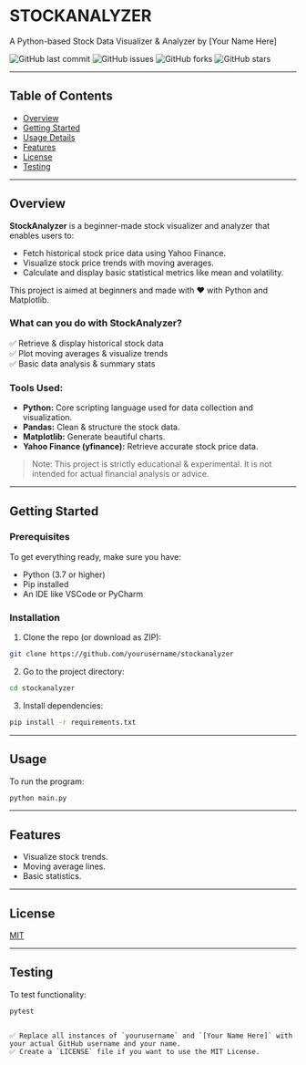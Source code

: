 

# STOCKANALYZER

A Python-based Stock Data Visualizer & Analyzer by [Your Name Here]

![GitHub last commit](https://img.shields.io/github/last-commit/yourusername/stockanalyzer)
![GitHub issues](https://img.shields.io/github/issues/yourusername/stockanalyzer)
![GitHub forks](https://img.shields.io/github/forks/yourusername/stockanalyzer)
![GitHub stars](https://img.shields.io/github/stars/yourusername/stockanalyzer)

---

## Table of Contents

- [Overview](#overview)
- [Getting Started](#getting-started)
- [Usage Details](#usage-details)
- [Features](#features)
- [License](#license)
- [Testing](#testing)

---

## Overview

**StockAnalyzer** is a beginner-made stock visualizer and analyzer that enables users to:

- Fetch historical stock price data using Yahoo Finance.
- Visualize stock price trends with moving averages.
- Calculate and display basic statistical metrics like mean and volatility.

This project is aimed at beginners and made with ❤️ with Python and Matplotlib.

### What can you do with StockAnalyzer?

✅ Retrieve & display historical stock data  
✅ Plot moving averages & visualize trends  
✅ Basic data analysis & summary stats  

### Tools Used:

- **Python:** Core scripting language used for data collection and visualization.
- **Pandas:** Clean & structure the stock data.
- **Matplotlib:** Generate beautiful charts.
- **Yahoo Finance (yfinance):** Retrieve accurate stock price data.

> Note: This project is strictly educational & experimental. It is not intended for actual financial analysis or advice.

---

## Getting Started

### Prerequisites

To get everything ready, make sure you have:

- Python (3.7 or higher)
- Pip installed
- An IDE like VSCode or PyCharm

### Installation

1. Clone the repo (or download as ZIP):

```bash
git clone https://github.com/yourusername/stockanalyzer
````

2. Go to the project directory:

```bash
cd stockanalyzer
```

3. Install dependencies:

```bash
pip install -r requirements.txt
```

---

## Usage

To run the program:

```bash
python main.py
```

---

## Features

* Visualize stock trends.
* Moving average lines.
* Basic statistics.

---

## License

[MIT](LICENSE)

---

## Testing

To test functionality:

```bash
pytest
```

```

✅ Replace all instances of `yourusername` and `[Your Name Here]` with your actual GitHub username and your name.  
✅ Create a `LICENSE` file if you want to use the MIT License.
```
